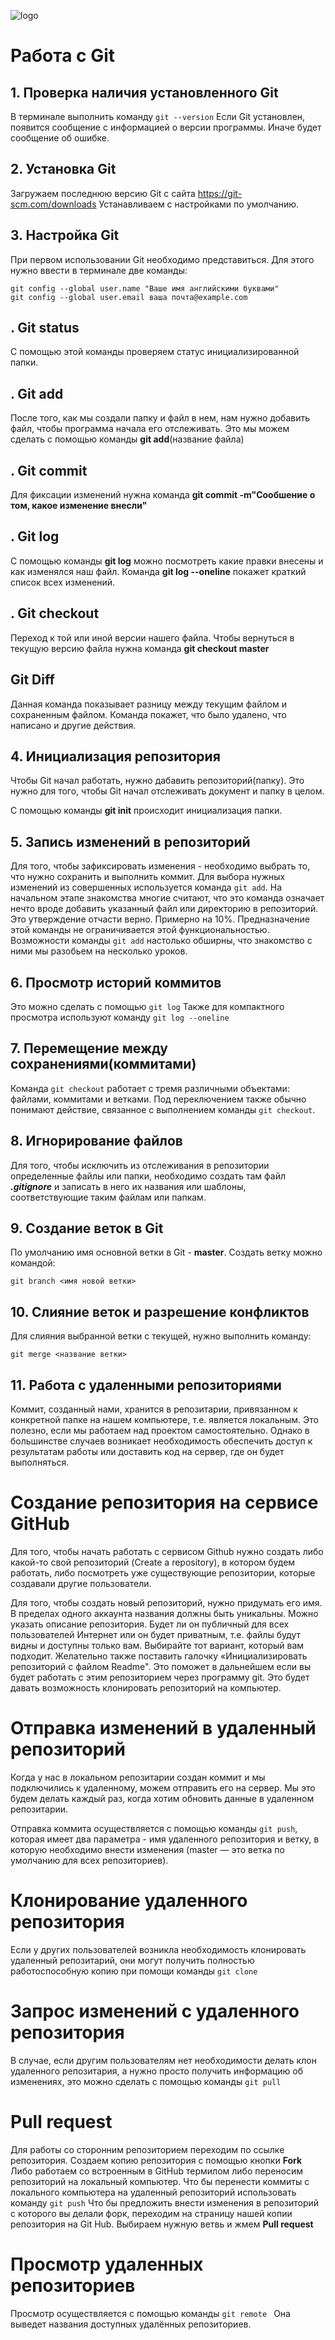 ![logo](ричард.jpeg)

# Работа с Git

## 1. Проверка наличия установленного Git
В терминале выполнить команду `git --version`
Если Git установлен, появится сообщение с информацией о версии программы. Иначе будет сообщение об ошибке.

## 2. Установка Git
Загружаем последнюю версию Git с сайта https://git-scm.com/downloads 
Устанавливаем с настройками по умолчанию.

## 3. Настройка Git
При первом использовании Git необходимо представиться. Для этого нужно ввести в терминале две команды:
```
git config --global user.name "Ваше имя английскими буквами"
git config --global user.email ваша почта@example.com
```

## . **Git status**
С помощью этой команды проверяем статус инициализированной папки.

## . **Git add**
После того, как мы создали папку и файл в нем, нам нужно добавить файл, чтобы программа начала его отслеживать. Это мы можем сделать с помощью команды **git add**(название файла)

## . **Git commit**
Для фиксации изменений нужна команда **git commit -m"Сообшение о том, какое изменение внесли"**

## . **Git log**
С помощью команды **git log** можно посмотреть какие правки внесены и как изменялся наш файл.
Команда **git log --oneline** покажет краткий список всех изменений.

## . **Git checkout**
Переход к той или иной версии нашего файла. Чтобы вернуться в текущую версию файла нужна команда **git checkout master**

##  **Git Diff**
Данная команда показывает разницу между текущим файлом и сохраненным файлом. Команда покажет, что было удалено, что написано и другие действия. 

## 4. Инициализация репозитория
Чтобы Git начал работать, нужно дабавить репозиторий(папку). Это нужно для того, чтобы Git начал отслеживать документ и папку в целом.

С помощью команды **git init** происходит инициализация папки.

## 5. Запись изменений в репозиторий

Для того, чтобы зафиксировать изменения - необходимо выбрать то, что нужно сохранить и выполнить коммит. Для выбора нужных изменений из совершенных используется команда `git add`. На начальном этапе знакомства многие считают, что это команда означает нечто вроде добавить указанный файл или директорию в репозиторий. Это утверждение отчасти верно. Примерно на 10%. Предназначение этой команды не ограничивается этой функциональностью. Возможности команды `git add` настолько обширны, что знакомство с ними мы разобьем на несколько уроков.

## 6. Просмотр историй коммитов
Это можно сделать с помощью `git log`
Также для компактного просмотра используют команду `git log --oneline`

## 7. Перемещение между сохранениями(коммитами)

Команда `git checkout` работает с тремя различными объектами: файлами, коммитами и ветками. Под переключением также обычно понимают действие, связанное с выполнением команды `git checkout`.

## 8. Игнорирование файлов
Для того, чтобы исключить из отслеживания в репозитории определенные файлы или папки, необходимо создать там файл ***.gitignore*** и записать в него их названия или шаблоны, соответствующие таким файлам или папкам.


## 9. Создание веток в Git
По умолчанию имя основной ветки в Git - **master**.
Создать ветку можно командой:
```
git branch <имя новой ветки>

```
## 10. Слияние веток и разрешение конфликтов
Для слияния выбранной ветки с текущей, нужно выполнить команду:
```
git merge <название ветки>

```
 ## 11. Работа с удаленными репозиториями
Коммит, созданный нами, хранится в репозитарии, привязанном к конкретной папке на нашем компьютере, т.е. является локальным. Это полезно, если мы работаем над проектом самостоятельно. Однако в большинстве случаев возникает необходимость обеспечить доступ к результатам работы или доставить код на сервер, где он будет выполняться.

# Создание репозитория на сервисе GitHub
Для того, чтобы начать работать с сервисом Github нужно создать либо какой-то свой репозиторий (Create a repository), в котором будем работать, либо посмотреть уже существующие репозитории, которые создавали другие пользователи.

Для того, чтобы создать новый репозиторий, нужно придумать его имя. В пределах одного аккаунта названия должны быть уникальны.
Можно указать описание репозитория.
Будет ли он публичный для всех пользователей Интернет или он будет приватным, т.е. файлы будут видны и доступны только вам. Выбирайте тот вариант, который вам подходит.
Желательно также поставить галочку «Инициализировать репозиторий с файлом Readme". Это поможет в дальнейшем если вы будет работать с этим репозиторием через программу git. Это будет давать возможность клонировать репозиторий на компьютер.

# Отправка изменений в удаленный репозиторий

Когда у нас в локальном репозитарии создан коммит и мы подключились к удаленному, можем отправить его на сервер. Мы это будем делать каждый раз, когда хотим обновить данные в удаленном репозитарии.

Отправка коммита осуществляется с помощью команды ```git push```, которая имеет два параметра - имя удаленного репозитория и ветку, в которую необходимо внести изменения (master — это ветка по умолчанию для всех репозиториев).

# Клонирование удаленного репозитория
Если у других пользователей возникла необходимость клонировать удаленный репозитарий, они могут получить полностью работоспособную копию при помощи команды ```git clone```

# Запрос изменений с удаленного репозитория
В случае, если другим пользователям нет необходимости делать клон удаленного репозитария, а нужно просто получить информацию об изменениях, это можно сделать с помощью команды ```git pull```

# Pull request
Для работы со сторонним репозиторием переходим по ссылке репозитория. 
Создаем копию репозитория с помощью кнопки **Fork**
Либо работаем со встроенным в GitHub термилом либо переносим репозиторий на локальный компьютер. Что бы перенести коммиты с локального компьютера на удаленный репозиторий использовать  команду `git push`
Что бы предложить внести изменения в репозиторий с которого вы делали форк, переходим на страницу нашей копии репозитория на Git Hub. Выбираем нужную ветвь и жмем **Pull request**

# Просмотр удаленных репозиториев
Просмотр осуществляется с помощью команды ```git remote ``` Она выведет названия доступных удалённых репозиториев.

